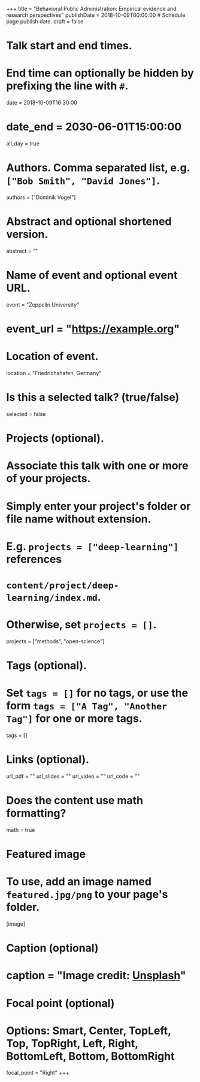 +++
title = "Behavioral Public Administration: Empirical evidence and research perspectives"
publishDate = 2018-10-09T00:00:00  # Schedule page publish date.
draft = false

# Talk start and end times.
#   End time can optionally be hidden by prefixing the line with `#`.
date = 2018-10-09T16:30:00
# date_end = 2030-06-01T15:00:00
all_day = true

# Authors. Comma separated list, e.g. `["Bob Smith", "David Jones"]`.
authors = ["Dominik Vogel"]

# Abstract and optional shortened version.
abstract = ""

# Name of event and optional event URL.
event = "Zeppelin University"
# event_url = "https://example.org"

# Location of event.
location = "Friedrichshafen, Germany"

# Is this a selected talk? (true/false)
selected = false

# Projects (optional).
#   Associate this talk with one or more of your projects.
#   Simply enter your project's folder or file name without extension.
#   E.g. `projects = ["deep-learning"]` references 
#   `content/project/deep-learning/index.md`.
#   Otherwise, set `projects = []`.
projects = ["methods", "open-science"]

# Tags (optional).
#   Set `tags = []` for no tags, or use the form `tags = ["A Tag", "Another Tag"]` for one or more tags.
tags = []

# Links (optional).
url_pdf = ""
url_slides = ""
url_video = ""
url_code = ""

# Does the content use math formatting?
math = true

# Featured image
# To use, add an image named `featured.jpg/png` to your page's folder. 
[image]
  # Caption (optional)
  # caption = "Image credit: [**Unsplash**](https://unsplash.com/photos/bzdhc5b3Bxs)"

  # Focal point (optional)
  # Options: Smart, Center, TopLeft, Top, TopRight, Left, Right, BottomLeft, Bottom, BottomRight
  focal_point = "Right"
+++

